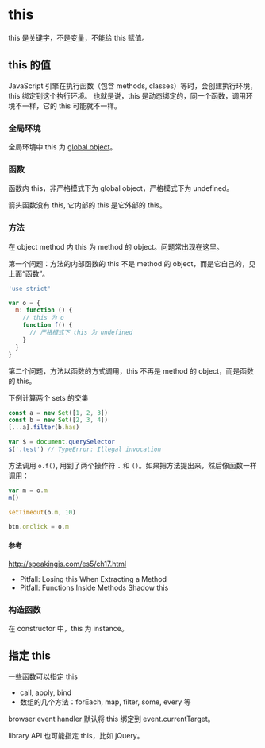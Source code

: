 # this

this 是关键字，不是变量，不能给 this 赋值。

## this 的值

JavaScript 引擎在执行函数（包含 methods, classes）等时，会创建执行环境，this 绑定到这个执行环境。
也就是说，this 是动态绑定的，同一个函数，调用环境不一样，它的 this 可能就不一样。

### 全局环境

全局环境中 this 为 [global object](global.md)。

### 函数

函数内 this，非严格模式下为 global object，严格模式下为 undefined。

箭头函数没有 this, 它内部的 this 是它外部的 this。

### 方法

在 object method 内 this 为 method 的 object。问题常出现在这里。

第一个问题：方法的内部函数的 this 不是 method 的 object，而是它自己的，见上面“函数”。

```js
'use strict'

var o = {
  m: function () {
    // this 为 o
    function f() {
      // 严格模式下 this 为 undefined
    }
  }
}
```

第二个问题，方法以函数的方式调用，this 不再是 method 的 object，而是函数的 this。

下例计算两个 sets 的交集

```js
const a = new Set([1, 2, 3])
const b = new Set([2, 3, 4])
[...a].filter(b.has)
```

```js
var $ = document.querySelector
$('.test') // TypeError: Illegal invocation
```

方法调用 `o.f()`, 用到了两个操作符 `.` 和 `()`。如果把方法提出来，然后像函数一样调用：

```js
var m = o.m
m()

setTimeout(o.m, 10)

btn.onclick = o.m
```

#### 参考

<http://speakingjs.com/es5/ch17.html>

- Pitfall: Losing this When Extracting a Method
- Pitfall: Functions Inside Methods Shadow this

### 构造函数

在 constructor 中，this 为 instance。

## 指定 this

一些函数可以指定 this

- call, apply, bind
- 数组的几个方法：forEach, map, filter, some, every 等

browser event handler 默认将 this 绑定到 event.currentTarget。

library API 也可能指定 this，比如 jQuery。
